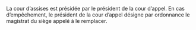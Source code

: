 La cour d’assises est présidée par le président de la cour d’appel. En cas d’empêchement, le président de la cour d’appel désigne par ordonnance le magistrat du siège appelé à le remplacer.